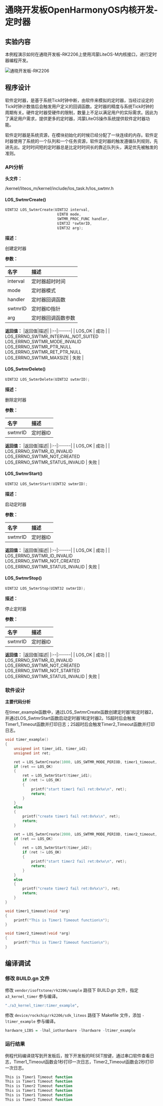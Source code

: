 # 通晓开发板OpenHarmonyOS内核开发-定时器

## 实验内容

本例程演示如何在通晓开发板-RK2206上使用鸿蒙LiteOS-M内核接口，进行定时器编程开发。

![通晓开发板-RK2206](/vendor/isoftstone/rk2206/docs/figures/tx_smart_r-rk2206.jpg)

## 程序设计

软件定时器，是基于系统Tick时钟中断，由软件来模拟的定时器，当经过设定的Tick时钟计数值后会触发用户定义的回调函数。定时器的精度与系统Tick时钟的周期有关。硬件定时器受硬件的限制，数量上不足以满足用户的实际需求。因此为了满足用户需求，提供更多的定时器，鸿蒙LiteOS操作系统提供软件定时器功能。

软件定时器是系统资源，在模块初始化的时候已经分配了一块连续的内存。软件定时器使用了系统的一个队列和一个任务资源，软件定时器的触发遵循队列规则，先进先出。定时时间短的定时器总是比定时时间长的靠近队列头，满足优先被触发的准则。

### API分析

**头文件：**

/kernel/liteos_m/kernel/include/los_task.h/los_swtmr.h

#### LOS_SwtmrCreate()

```c
UINT32 LOS_SwtmrCreate(UINT32 interval,
                        UINT8 mode,
                        SWTMR_PROC_FUNC handler,
                        UINT32 *swtmrID,
                        UINT32 arg);
```

**描述：**

创建定时器

**参数：**

| 名字     | 描述               |
| :------- | :----------------- |
| interval | 定时器超时时间     |
| mode     | 定时器模式         |
| handler  | 定时器回调函数     |
| swtmrID  | 定时器ID指针       |
| arg      | 定时器回调函数参数 |

**返回值：**
|返回值|描述|
|:--|:------| 
| LOS_OK | 成功 |
| LOS_ERRNO_SWTMR_INTERVAL_NOT_SUITED <br> LOS_ERRNO_SWTMR_MODE_INVALID <br> LOS_ERRNO_SWTMR_PTR_NULL <br> LOS_ERRNO_SWTMR_RET_PTR_NULL <br> LOS_ERRNO_SWTMR_MAXSIZE | 失败 |

#### LOS_SwtmrDelete()

```c
UINT32 LOS_SwtmrDelete(UINT32 swtmrID);
```

**描述：**

删除定时器

**参数：**

| 名字    | 描述     |
| :------ | :------- |
| swtmrID | 定时器ID |

**返回值：**
|返回值|描述|
|:--|:------| 
| LOS_OK | 成功 |
| LOS_ERRNO_SWTMR_ID_INVALID <br> LOS_ERRNO_SWTMR_NOT_CREATED <br> LOS_ERRNO_SWTMR_STATUS_INVALID | 失败 |

#### LOS_SwtmrStart()

```c
UINT32 LOS_SwtmrStart(UINT32 swtmrID);
```

**描述：**

启动定时器

**参数：**

| 名字    | 描述     |
| :------ | :------- |
| swtmrID | 定时器ID |

**返回值：**
|返回值|描述|
|:--|:------| 
| LOS_OK | 成功 |
| LOS_ERRNO_SWTMR_ID_INVALID <br> LOS_ERRNO_SWTMR_NOT_CREATED <br> LOS_ERRNO_SWTMR_STATUS_INVALID | 失败 |

#### LOS_SwtmrStop()

```c
UINT32 LOS_SwtmrStop(UINT32 swtmrID);
```

**描述：**

停止定时器

**参数：**

| 名字    | 描述     |
| :------ | :------- |
| swtmrID | 定时器ID |

**返回值：**
|返回值|描述|
|:--|:------| 
| LOS_OK | 成功 |
| LOS_ERRNO_SWTMR_ID_INVALID <br> LOS_ERRNO_SWTMR_NOT_CREATED <br> LOS_ERRNO_SWTMR_NOT_STARTED <br> LOS_ERRNO_SWTMR_STATUS_INVALID | 失败 |

### 软件设计

**主要代码分析**

在timer_example函数中，通过LOS_SwtmrCreate函数创建定时器1和定时器2，并通过LOS_SwtmrStart函数启动定时器1和定时器2。1S超时后会触发Timer1_Timeout函数并打印日志；2S超时后会触发Timer2_Timeout函数并打印日志。

```c
void timer_example()
{
    unsigned int timer_id1, timer_id2;
    unsigned int ret;

    ret = LOS_SwtmrCreate(1000, LOS_SWTMR_MODE_PERIOD, timer1_timeout, &timer_id1, NULL);
    if (ret == LOS_OK)
    {
        ret = LOS_SwtmrStart(timer_id1);
        if (ret != LOS_OK)
        {
            printf("start timer1 fail ret:0x%x\n", ret);
            return;
        }
    }
    else
    {
        printf("create timer1 fail ret:0x%x\n", ret);
        return;
    }

    ret = LOS_SwtmrCreate(2000, LOS_SWTMR_MODE_PERIOD, timer2_timeout, &timer_id2, NULL);
    if (ret == LOS_OK)
    {
        ret = LOS_SwtmrStart(timer_id2);
        if (ret != LOS_OK)
        {
            printf("start timer2 fail ret:0x%x\n", ret);
            return;
        }
    }
    else
    {
        printf("create timer2 fail ret:0x%x\n"), ret;
        return;
    }
}

void timer1_timeout(void *arg)
{
    printf("This is Timer1 Timeout function\n");
}

void timer2_timeout(void *arg)
{
    printf("This is Timer2 Timeout function\n");
}
```

## 编译调试

### 修改 BUILD.gn 文件

修改 `vendor/isoftstone/rk2206/sample` 路径下 BUILD.gn 文件，指定 `a3_kernel_timer` 参与编译。

```r
"./a3_kernel_timer:timer_example",
```

修改 `device/rockchip/rk2206/sdk_liteos` 路径下 Makefile 文件，添加 `-ltimer_example` 参与编译。

```r
hardware_LIBS = -lhal_iothardware -lhardware -ltimer_example
```

### 运行结果

例程代码编译烧写到开发板后，按下开发板的RESET按键，通过串口软件查看日志，Timer1_Timeout函数会1秒打印一次日志，Timer2_Timeout函数会2秒打印一次日志。

```r
This is Timer1 Timeout function
This is Timer1 Timeout function
This is Timer2 Timeout function
This is Timer1 Timeout function
This is Timer1 Timeout function
This is Timer2 Timeout function
```

